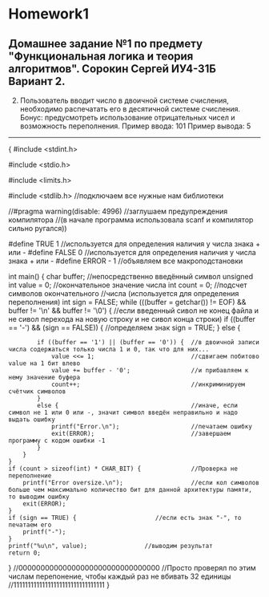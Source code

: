 # Homework1
Домашнее задание №1 по предмету "Функциональная логика и теория алгоритмов".
Сорокин Сергей ИУ4-31Б Вариант 2.
---------------------------------------------------------------------------
2. Пользователь вводит число в двоичной системе счисления, необходимо распечатать его в десятичной системе счисления.
Бонус: предусмотреть использование отрицательных чисел и возможность переполнения.
Пример ввода: 101
Пример вывода: 5
---------------------------------------------------------------------------
{
#include <stdint.h>

#include <stdio.h>

#include <limits.h>

#include <stdlib.h> //подключаем все нужные нам библиотеки

//#pragma warning(disable: 4996) //заглушаем предупреждения компилятора 
                                 //(в начале программа использовала scanf и компилятор сильно ругался))

#define TRUE 1   //используется для определения наличия у числа знака + или - 
#define FALSE 0  //используется для определения наличия у числа знака + или -
#define ERROR - 1   //объявляем все макроподстановки

int main() {
    char buffer; //непосредственно введённый символ
    unsigned int value = 0; //окончательное значение числа
    int count = 0; //подсчет символов окончательного 
                   //числа (используется для определения переполнения) 
    int sign = FALSE;
    while (((buffer = getchar()) != EOF) && buffer != '\n' && buffer != '\0') {  //если введенный сивол не конец файла и не сивол перехода на новую строку и не сивол конца строки) 
        if ((buffer == '-') && (sign == FALSE)) { //определяем знак
            sign = TRUE;
        }
        else {

            if ((buffer == '1') || (buffer == '0')) {  //в двоичной записи числа содержаться только числа 1 и 0, так что для них...
                value <<= 1;                           //сдвигаем побитово value на 1 бит влево
                value += buffer - '0';                 //и прибавляем к нему значение буфера
                count++;                               //инкриминируем счётчик символов
            }
            else {                                     //иначе, если символ не 1 или 0 или -, значит символ введён неправильно и надо выдать ошибку 
                printf("Error.\n");                    //печатаем ошибку
                exit(ERROR);                           //завершаем программу с кодом ошибки -1
            }
        }
    }                                                  
    if (count > sizeof(int) * CHAR_BIT) {              //Проверка не переполнение
        printf("Error oversize.\n");                   //если кол символов больше чем максимально количество бит для данной архитектуры памяти, то выводим ошибку
        exit(ERROR);
    }
    if (sign == TRUE) {                      //если есть знак "-", то печатаем его
        printf("-");
    }
    printf("%u\n", value);                //выводим результат
    return 0;
}
//00000000000000000000000000000000       //Просто проверял по этим числам перепонение, чтобы каждый раз не вбивать 32 единицы
//11111111111111111111111111111111
}
